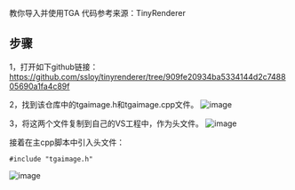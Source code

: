 教你导入并使用TGA
代码参考来源：TinyRenderer
## 步骤
1，打开如下github链接：
https://github.com/ssloy/tinyrenderer/tree/909fe20934ba5334144d2c748805690a1fa4c89f

2，找到该仓库中的tgaimage.h和tgaimage.cpp文件。
![image](https://user-images.githubusercontent.com/65701532/194848889-7e69fdd4-f50c-4fef-ae01-975b180a892d.png)

3，将这两个文件复制到自己的VS工程中，作为头文件。
![image](https://user-images.githubusercontent.com/65701532/195536213-ad6cbb56-6eed-4712-95e2-3dca37f76ea3.png)

接着在主cpp脚本中引入头文件：
```
#include "tgaimage.h"
```
![image](https://user-images.githubusercontent.com/65701532/194849833-f4cd2602-dfa7-4d11-93fc-7f9dad708ea4.png)



